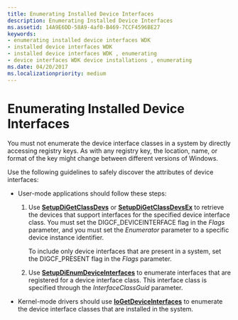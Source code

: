 ```yaml
---
title: Enumerating Installed Device Interfaces
description: Enumerating Installed Device Interfaces
ms.assetid: 14A9E6DD-58A9-4af0-B469-7CCF4596BE27
keywords:
- enumerating installed device interfaces WDK
- installed device interfaces WDK
- installed device interfaces WDK , enumerating
- device interfaces WDK device installations , enumerating
ms.date: 04/20/2017
ms.localizationpriority: medium
---
```


# Enumerating Installed Device Interfaces


You must not enumerate the device interface classes in a system by directly accessing registry keys. As with any registry key, the location, name, or format of the key might change between different versions of Windows.

Use the following guidelines to safely discover the attributes of device interfaces:

-   User-mode applications should follow these steps:

    1.  Use [**SetupDiGetClassDevs**](https://msdn.microsoft.com/library/windows/hardware/ff551069) or [**SetupDiGetClassDevsEx**](https://msdn.microsoft.com/library/windows/hardware/ff551072) to retrieve the devices that support interfaces for the specified device interface class. You must set the DIGCF_DEVICEINTERFACE flag in the *Flags* parameter, and you must set the *Enumerator* parameter to a specific device instance identifier.

        To include only device interfaces that are present in a system, set the DIGCF_PRESENT flag in the *Flags* parameter.

    2.  Use [**SetupDiEnumDeviceInterfaces**](https://msdn.microsoft.com/library/windows/hardware/ff551015) to enumerate interfaces that are registered for a device interface class. This interface class is specified through the *InterfaceClassGuid* parameter.

-   Kernel-mode drivers should use [**IoGetDeviceInterfaces**](https://msdn.microsoft.com/library/windows/hardware/ff549186) to enumerate the device interface classes that are installed in the system.

 

 





